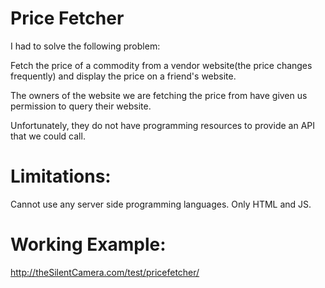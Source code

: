 # Price Fetcher
I had to solve the following problem:

Fetch the price of a commodity from a vendor website(the price changes frequently) and display the price on a friend's website.

The owners of the website we are fetching the price from have given us permission to query their website.

Unfortunately, they do not have programming resources to provide an API that we could call.

# Limitations: 
Cannot use any server side programming languages. Only HTML and JS.

# Working Example:
http://theSilentCamera.com/test/pricefetcher/